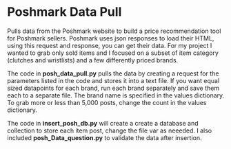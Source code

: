 # Poshmark Data Pull
Pulls data from the Poshmark website to build a price recommendation tool for Poshmark sellers. Poshmark uses json responses to load their HTML, using this request and response, you can get their data. For my project I wanted to grab only sold items and I focused on a subset of item category (clutches and wristlists) and a few differently priced brands.

The code in <b>posh_data_pull.py</b> pulls the data by creating a request for the parameters listed in the code and stores it into a text file. If you want equal sized datapoints for each brand, run each brand separately and save them each to a separate file. The brand name is specified in the values dictionary. To grab more or less than 5,000 posts, change the count in the values dictionary.


The code in <b>insert_posh_db.py</b> will create a create a database and collection to store each item post, change the file var as neeeded. I also included <b>posh_Data_question.py</b> to validate the data after insertion.

